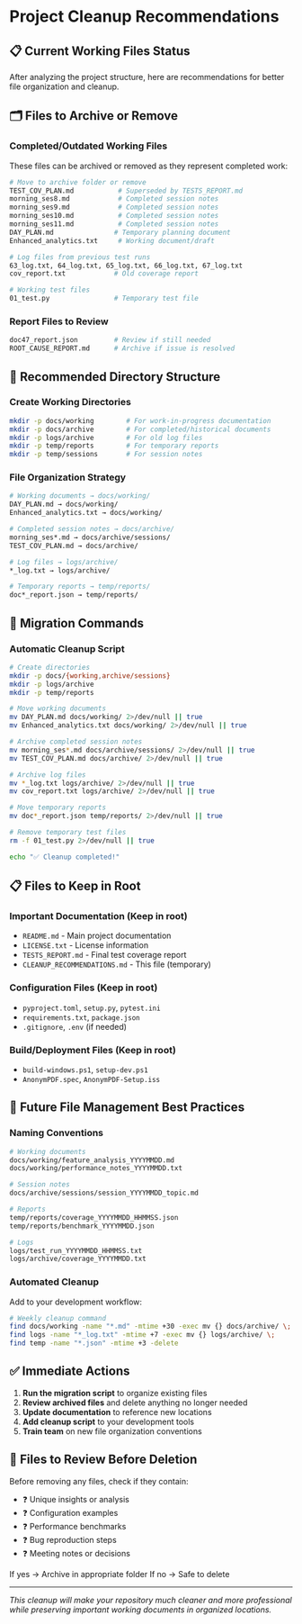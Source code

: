 # Project Cleanup Recommendations

## 📋 Current Working Files Status

After analyzing the project structure, here are recommendations for better file organization and cleanup.

## 🗂️ Files to Archive or Remove

### **Completed/Outdated Working Files**
These files can be archived or removed as they represent completed work:

```bash
# Move to archive folder or remove
TEST_COV_PLAN.md           # Superseded by TESTS_REPORT.md
morning_ses8.md            # Completed session notes
morning_ses9.md            # Completed session notes  
morning_ses10.md           # Completed session notes
morning_ses11.md           # Completed session notes
DAY_PLAN.md               # Temporary planning document
Enhanced_analytics.txt     # Working document/draft

# Log files from previous test runs
63_log.txt, 64_log.txt, 65_log.txt, 66_log.txt, 67_log.txt
cov_report.txt            # Old coverage report

# Working test files
01_test.py                # Temporary test file
```

### **Report Files to Review**
```bash
doc47_report.json         # Review if still needed
ROOT_CAUSE_REPORT.md      # Archive if issue is resolved
```

## 📁 Recommended Directory Structure

### **Create Working Directories**
```bash
mkdir -p docs/working        # For work-in-progress documentation
mkdir -p docs/archive        # For completed/historical documents
mkdir -p logs/archive        # For old log files
mkdir -p temp/reports        # For temporary reports
mkdir -p temp/sessions       # For session notes
```

### **File Organization Strategy**
```bash
# Working documents → docs/working/
DAY_PLAN.md → docs/working/
Enhanced_analytics.txt → docs/working/

# Completed session notes → docs/archive/
morning_ses*.md → docs/archive/sessions/
TEST_COV_PLAN.md → docs/archive/

# Log files → logs/archive/
*_log.txt → logs/archive/

# Temporary reports → temp/reports/
doc*_report.json → temp/reports/
```

## 🔄 Migration Commands

### **Automatic Cleanup Script**
```bash
# Create directories
mkdir -p docs/{working,archive/sessions}
mkdir -p logs/archive
mkdir -p temp/reports

# Move working documents
mv DAY_PLAN.md docs/working/ 2>/dev/null || true
mv Enhanced_analytics.txt docs/working/ 2>/dev/null || true

# Archive completed session notes
mv morning_ses*.md docs/archive/sessions/ 2>/dev/null || true
mv TEST_COV_PLAN.md docs/archive/ 2>/dev/null || true

# Archive log files
mv *_log.txt logs/archive/ 2>/dev/null || true
mv cov_report.txt logs/archive/ 2>/dev/null || true

# Move temporary reports
mv doc*_report.json temp/reports/ 2>/dev/null || true

# Remove temporary test files
rm -f 01_test.py 2>/dev/null || true

echo "✅ Cleanup completed!"
```

## 📋 Files to Keep in Root

### **Important Documentation (Keep in root)**
- `README.md` - Main project documentation
- `LICENSE.txt` - License information  
- `TESTS_REPORT.md` - Final test coverage report
- `CLEANUP_RECOMMENDATIONS.md` - This file (temporary)

### **Configuration Files (Keep in root)**
- `pyproject.toml`, `setup.py`, `pytest.ini`
- `requirements.txt`, `package.json`
- `.gitignore`, `.env` (if needed)

### **Build/Deployment Files (Keep in root)**
- `build-windows.ps1`, `setup-dev.ps1`
- `AnonymPDF.spec`, `AnonymPDF-Setup.iss`

## 🎯 Future File Management Best Practices

### **Naming Conventions**
```bash
# Working documents
docs/working/feature_analysis_YYYYMMDD.md
docs/working/performance_notes_YYYYMMDD.txt

# Session notes  
docs/archive/sessions/session_YYYYMMDD_topic.md

# Reports
temp/reports/coverage_YYYYMMDD_HHMMSS.json
temp/reports/benchmark_YYYYMMDD.json

# Logs
logs/test_run_YYYYMMDD_HHMMSS.txt
logs/archive/coverage_YYYYMMDD.txt
```

### **Automated Cleanup**
Add to your development workflow:
```bash
# Weekly cleanup command
find docs/working -name "*.md" -mtime +30 -exec mv {} docs/archive/ \;
find logs -name "*_log.txt" -mtime +7 -exec mv {} logs/archive/ \;
find temp -name "*.json" -mtime +3 -delete
```

## ✅ Immediate Actions

1. **Run the migration script** to organize existing files
2. **Review archived files** and delete anything no longer needed
3. **Update documentation** to reference new locations
4. **Add cleanup script** to your development tools
5. **Train team** on new file organization conventions

## 🚨 Files to Review Before Deletion

Before removing any files, check if they contain:
- ❓ Unique insights or analysis
- ❓ Configuration examples  
- ❓ Performance benchmarks
- ❓ Bug reproduction steps
- ❓ Meeting notes or decisions

If yes → Archive in appropriate folder
If no → Safe to delete

---

*This cleanup will make your repository much cleaner and more professional while preserving important working documents in organized locations.* 